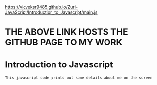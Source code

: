 https://vicveksr9485.github.io/Zuri-JavaScript/Introduction_to_Javascript/main.js


# THE ABOVE LINK HOSTS THE GITHUB PAGE TO MY WORK

# Introduction to Javascript
 
    This javascript code prints out some details about me on the screen
